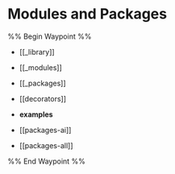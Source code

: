 # Modules and Packages

%% Begin Waypoint %%
- [[_library]]
- [[_modules]]
- [[_packages]]
- [[decorators]]
- **examples**

- [[packages-ai]]
- [[packages-all]]

%% End Waypoint %%
